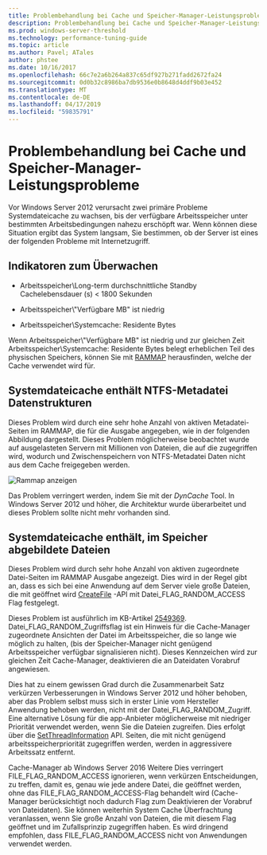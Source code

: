 ```yaml
---
title: Problembehandlung bei Cache und Speicher-Manager-Leistungsprobleme
description: Problembehandlung bei Cache und Speicher-Manager-Leistungsproblemen unter WindowsServer 16
ms.prod: windows-server-threshold
ms.technology: performance-tuning-guide
ms.topic: article
ms.author: Pavel; ATales
author: phstee
ms.date: 10/16/2017
ms.openlocfilehash: 66c7e2a6b264a837c65df927b271fadd2672fa24
ms.sourcegitcommit: 0d0b32c8986ba7db9536e0b8648d4ddf9b03e452
ms.translationtype: MT
ms.contentlocale: de-DE
ms.lasthandoff: 04/17/2019
ms.locfileid: "59835791"
---
```

# <a name="troubleshoot-cache-and-memory-manager-performance-issues"></a>Problembehandlung bei Cache und Speicher-Manager-Leistungsprobleme

Vor Windows Server 2012 verursacht zwei primäre Probleme Systemdateicache zu wachsen, bis der verfügbare Arbeitsspeicher unter bestimmten Arbeitsbedingungen nahezu erschöpft war. Wenn können diese Situation ergibt das System langsam, Sie bestimmen, ob der Server ist eines der folgenden Probleme mit Internetzugriff.


## <a name="counters-to-monitor"></a>Indikatoren zum Überwachen

-   Arbeitsspeicher\\Long-term durchschnittliche Standby Cachelebensdauer (s) &lt; 1800 Sekunden

-   Arbeitsspeicher\\"Verfügbare MB" ist niedrig

-   Arbeitsspeicher\\Systemcache: Residente Bytes

Wenn Arbeitsspeicher\\"Verfügbare MB" ist niedrig und zur gleichen Zeit Arbeitsspeicher\\Systemcache: Residente Bytes belegt erheblichen Teil des physischen Speichers, können Sie mit [RAMMAP](https://technet.microsoft.com/sysinternals/ff700229.aspx) herausfinden, welche der Cache verwendet wird für.

## <a name="system-file-cache-contains-ntfs-metafile-data-structures"></a>Systemdateicache enthält NTFS-Metadatei Datenstrukturen


Dieses Problem wird durch eine sehr hohe Anzahl von aktiven Metadatei-Seiten im RAMMAP, die für die Ausgabe angegeben, wie in der folgenden Abbildung dargestellt. Dieses Problem möglicherweise beobachtet wurde auf ausgelasteten Servern mit Millionen von Dateien, die auf die zugegriffen wird, wodurch und Zwischenspeichern von NTFS-Metadatei Daten nicht aus dem Cache freigegeben werden.

![Rammap anzeigen](../../media/perftune-guide-rammap.png)

Das Problem verringert werden, indem Sie mit der *DynCache* Tool. In Windows Server 2012 und höher, die Architektur wurde überarbeitet und dieses Problem sollte nicht mehr vorhanden sind.

## <a name="system-file-cache-contains-memory-mapped-files"></a>Systemdateicache enthält, im Speicher abgebildete Dateien


Dieses Problem wird durch sehr hohe Anzahl von aktiven zugeordnete Datei-Seiten im RAMMAP Ausgabe angezeigt. Dies wird in der Regel gibt an, dass es sich bei eine Anwendung auf dem Server viele große Dateien, die mit geöffnet wird [CreateFile](https://msdn.microsoft.com/library/windows/desktop/aa363858.aspx) -API mit Datei\_FLAG\_RANDOM\_ACCESS Flag festgelegt.

Dieses Problem ist ausführlich im KB-Artikel [2549369](https://support.microsoft.com/default.aspx?scid=kb;en-US;2549369). Datei\_FLAG\_RANDOM\_Zugriffsflag ist ein Hinweis für die Cache-Manager zugeordnete Ansichten der Datei im Arbeitsspeicher, die so lange wie möglich zu halten, (bis der Speicher-Manager nicht genügend Arbeitsspeicher verfügbar signalisieren nicht). Dieses Kennzeichen wird zur gleichen Zeit Cache-Manager, deaktivieren die an Dateidaten Vorabruf angewiesen.

Dies hat zu einem gewissen Grad durch die Zusammenarbeit Satz verkürzen Verbesserungen in Windows Server 2012 und höher behoben, aber das Problem selbst muss sich in erster Linie vom Hersteller Anwendung behoben werden, nicht mit der Datei\_FLAG\_RANDOM\_Zugriff. Eine alternative Lösung für die app-Anbieter möglicherweise mit niedriger Priorität verwendet werden, wenn Sie die Dateien zugreifen. Dies erfolgt über die [SetThreadInformation](https://msdn.microsoft.com/library/windows/desktop/hh448390.aspx) API. Seiten, die mit nicht genügend arbeitsspeicherpriorität zugegriffen werden, werden in aggressivere Arbeitssatz entfernt.

Cache-Manager ab Windows Server 2016 Weitere Dies verringert FILE_FLAG_RANDOM_ACCESS ignorieren, wenn verkürzen Entscheidungen, zu treffen, damit es, genau wie jede andere Datei, die geöffnet werden, ohne das FILE_FLAG_RANDOM_ACCESS-Flag behandelt wird (Cache-Manager berücksichtigt noch dadurch Flag zum Deaktivieren der Vorabruf von Dateidaten). Sie können weiterhin System Cache Überfrachtung veranlassen, wenn Sie große Anzahl von Dateien, die mit diesem Flag geöffnet und im Zufallsprinzip zugegriffen haben. Es wird dringend empfohlen, dass FILE_FLAG_RANDOM_ACCESS nicht von Anwendungen verwendet werden.
